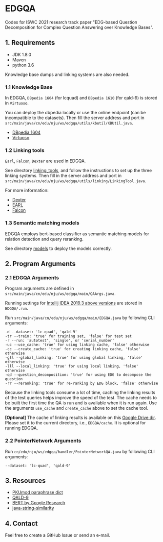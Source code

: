 # EDGQA

Codes for ISWC 2021 research track paper "EDG-based Question Decomposition for Complex Question Answering over Knowledge Bases".

## 1. Requirements

- JDK 1.8.0
- Maven
- python 3.6

Knowledge base dumps and linking systems are also needed.

### 1.1 Knowledge Base

In EDGQA, `DBpedia 1604` (for lcquad) and `DBpedia 1610` (for qald-9) is stored in `Virtuoso`. 

You can deploy the dbpedia locally or use the online endpoint (can be incompatible to the datasets). 
Then fill the server address and port in `src/main/java/cn/edu/nju/ws/edgqa/utils/kbutil/KBUtil.java`.

- [DBpedia 1604](http://downloads.dbpedia.org/2016-04/)
- [Virtuoso](http://vos.openlinksw.com/owiki/wiki/VOS/VOSDownload)

### 1.2 Linking tools

`Earl`, `Falcon`, `Dexter` are used in EDGQA. 

See directory [linking_tools](https://github.com/HXX97/EDGQA/tree/main/linking_tools), and follow the instructions to set up the three linking systems.
Then fill in the server address and port in 
`src/main/java/cn/edu/nju/ws/edgqa/utils/linking/LinkingTool.java`.

For more information:
- [Dexter](https://github.com/dexter/dexter)
- [EARL](https://github.com/AskNowQA/EARL)
- [Falcon](https://github.com/AhmadSakor/falcon)

### 1.3 Semantic matching models
EDGQA employs bert-based classifier as semantic matching models for relation detection and query reranking.

See directory [models](https://github.com/HXX97/EDGQA/tree/main/models) to deploy the models correctly. 


## 2. Program Arguments

### 2.1 EDGQA Arguments

Program arguments are defined in `src/main/java/cn/edu/nju/ws/edgqa/main/QAArgs.java`.

Running settings for [Intellij IDEA 2019.3 above versions](https://www.jetbrains.com/idea/) are stored in `EDGQA/.run`.

Run `src/main/java/cn/edu/nju/ws/edgqa/main/EDGQA.java` by following CLI arguments:

```text
-d --dataset: 'lc-quad', 'qald-9'
-tr --train: 'true' for training set, 'false' for test set
-r --run: 'autotest', 'single', or 'serial_number'
-uc --use_cache: 'true' for using linking cache, 'false' otherwise
-cc --create_cache: 'true' for creating linking cache, 'false' otherwise
-gll --global_linking: 'true' for using global linking, 'false' otherwise
-lll --local_linking: 'true' for using local linking, 'false' otherwise
-qd --question_decomposition: 'true' for using EDG to decompose the question
-rr --reranking: 'true' for re-ranking by EDG block, 'false' otherwise
```

Because the linking tools consume a lot of time, caching the linking results of the test queries helps improve the speed
of the test. The cache needs to be built the first time the QA is run and is available when it is run again. Use the
arguments `use_cache` and `create_cache` above to set the cache tool.

**[Optional]** The cache of linking results is available on this [Google Drive dir](https://drive.google.com/drive/folders/1-JX9VfyDqA51aVZ35HSCtSkvTLpsc-Aw?usp=sharing). Please set it to the current directory, i.e., `EDGQA/cache`. It is optional for running EDGQA. 

### 2.2 PointerNetwork Arguments

Run `cn/edu/nju/ws/edgqa/handler/PointerNetworkQA.java` by following CLI arguments:

```text
--dataset: 'lc-quad', 'qald-9'
```

## 3. Resources

- [PKUmod paraphrase dict](https://github.com/pkumod/Paraphrase/blob/master/dic.txt)
- [QALD-9](http://2018.nliwod.org/challenge)
- [BERT by Google Research](https://github.com/google-research/bert)
- [java-string-similarity](https://github.com/rrice/java-string-similarity)

## 4. Contact

Feel free to create a GitHub Issue or send an e-mail.
